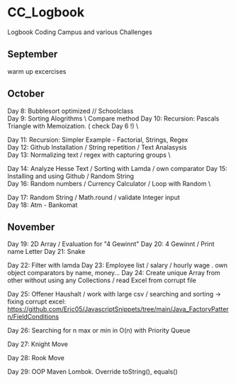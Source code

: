 # CC_Logbook
Logbook Coding Campus and various Challenges

## September 
warm up excercises

## October
Day 8: Bubblesort optimized // Schoolclass \
Day 9: Sorting Alogrithms \ Compare method
Day 10: Recursion: Pascals Triangle with Memoization. ( check Day 6 !) \

Day 11: Recursion: Simpler Example - Factorial, Strings, Regex \
Day 12: Github Installation / String repetition / Text Analasysis \
Day 13: Normalizing text / regex with capturing groups \

Day 14: Analyze Hesse Text / Sorting with Lamda / own comparator
Day 15: Installing and using Github / Random String \
Day 16: Random numbers / Currency Calculator / Loop with Random \

Day 17: Random String / Math.round / validate Integer input \
Day 18: Atm - Bankomat

## November
Day 19: 2D Array / Evaluation for "4 Gewinnt"
Day 20: 4 Gewinnt / Print name Letter
Day 21: Snake 

Day 22: Filter with lamda
Day 23: Employee list / salary / hourly wage . own object comparators by name, money...
Day 24: Create unique Array from other without using any Collections / read Excel from corrupt file

Day 25: Offener Haushalt / work with large csv / searching and sorting
	-> fixing corrupt excel: https://github.com/Eric05/JavascriptSnippets/tree/main/Java_FactoryPattern/FieldConditions
	
Day 26: Searching for n max or min in O(n) with Priority Queue

Day 27: Knight Move

Day 28: Rook Move

Day 29: OOP Maven Lombok. Override toString(), equals()


